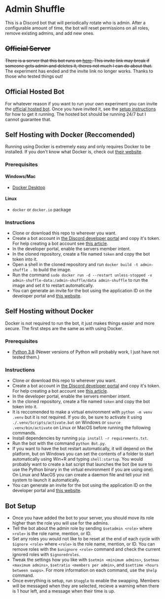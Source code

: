 # Admin Shuffle
This is a Discord bot that will periodically rotate who is admin. After a configurable amount of time, the bot will reset permissions on all roles, remove existing admins, and add new ones.

## ~~Official Server~~
~~There is a server that this bot runs on [here](https://discord.gg/mYgh94r3pm). This invite link may break if someone gets admin and deletes it, theres not much I can do about that.~~ The experiment has ended and the invite link no longer works. Thanks to those who tested things out!

## Official Hosted Bot
For whatever reason if you want to run your own experiment you can invite the [official hosted bot](https://discord.com/oauth2/authorize?client_id=839562104696602644&scope=bot&permissions=8589934579). Once you have invited it, see the [setup instructions](#bot-setup) for how to get it running.
The hosted bot should be running 24/7 but I cannot guarantee that.

## Self Hosting with Docker (Reccomended)
Running using Docker is extremely easy and only requires Docker to be installed. If you don't know what Docker is, check out [their website](https://www.docker.com/).
### Prerequisites
#### Windows/Mac
* [Docker Desktop](https://www.docker.com/products/docker-desktop)
#### Linux
* `docker` or `docker.io` package
### Instructions
* Clone or download this repo to wherever you want.
* Create a bot account in [the Discord developer portal](https://discord.com/developers) and copy it's token. For help creating a bot account see [this article](https://discordpy.readthedocs.io/en/latest/discord.html).
* In the developer portal, enable the servers member intent.
* In the cloned repository, create a file named `token` and copy the bot token into it.
* Open a shell in the cloned repository and run `docker build -t admin-shuffle .` to build the image.
* Run the command `sudo docker run -d --restart unless-stopped -v admin-shuffle-data:/admin-shuffle/data admin-shuffle` to run the image and set it to restart automatically.
* You can generate an invite for the bot using the application ID on the developer portal and [this website](https://discordapi.com/permissions.html).

## Self Hosting without Docker
Docker is not required to run the bot, it just makes things easier and more secure. The first steps are the same as with using Docker.
### Prerequisites
* [Python 3.8](https://www.python.org/downloads/release/python-3810/) (Newer versions of Python will probably work, I just have not tested them.)
### Instructions
* Clone or download this repo to wherever you want.
* Create a bot account in [the Discord developer portal](https://discord.com/developers) and copy it's token. For help creating a bot account see [this article](https://discordpy.readthedocs.io/en/latest/discord.html).
* In the developer portal, enable the servers member intent.
* In the cloned repository, create a file named `token` and copy the bot token into it.
* It is reccomended to make a virtual environment with `python -m venv .venv` but it is not required. If you do, be sure to activate it using `./.venv/Scripts/activate.bat` on Windows or `source .venv/bin/activate` on Linux or MacOS before running the following commands.
* Install dependencies by running `pip install -r requirements.txt`.
* Run the bot with the command `python Bot.py`.
* If you want to have the bot restart automatically, it will depend on the platform, but on Windows you can set the contents of a folder to start automatically using Win+R and typing `shell:startup`. You would probably want to create a bat script that launches the bot (be sure to use the Python binary in the virtual environment if you are using one). On Linux and MacOS you can create a daemon file and tell your init system to launch it automatically.
* You can generate an invite for the bot using the application ID on the developer portal and [this website](https://discordapi.com/permissions.html).

## Bot Setup
* Once you have added the bot to your server, you should move its role higher than the role you will use for the admins.
* Tell the bot about the admin role by sending `$setadmin <role>` where `<role>` is the role name, mention, or ID.
* Set any roles you would not like to be reset at the end of each cycle with `$ignore <role>` where `<role>` is the role name, mention, or ID. You can remove roles with the `$unignore <role>` command and check the current ignored roles with `$ignoredroles`.
* Tweak the settings how you like with `$setmin <minimum admins>`, `$setmax <maximum admins>`, `$setratio <members per admin>`, and `$settime <hours between swaps>`. For more information on each command, use the `$help` command.
* Once everything is setup, run `$toggle` to enable the swapping. Members will be messaged when they are selected, recieve a warning when there is 1 hour left, and a message when their time is up.
